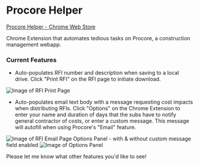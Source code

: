 # Procore Helper

[Procore Helper - Chrome Web Store](https://chrome.google.com/webstore/detail/procore-helper/cdihmnijfeedjcbpiicbjgmojigmepbh?hl=en&authuser=0)

Chrome Extension that automates tedious tasks on Procore, a construction management webapp.

### Current Features

* Auto-populates RFI number and description when saving to a local drive. Click "Print RFI" on the RFI page to initiate download.

![Image of RFI Print Page](https://i.imgur.com/KAR1OQ8.png)

* Auto-populates email text body with a message requesting cost impacts when distributing RFIs. Click "Options" on the Chrome Extension to enter your name and duration of days that the subs have to notify general contractor of costs, or enter a custom message. This message will autofill when using Procore's "Email" feature.

![Image of RFI Email Page](https://i.imgur.com/XmhUdqc.png)
Options Panel - with & without custom message field enabled
![Image of Options Panel](https://i.imgur.com/FJnOfRU.png)

Please let me know what other features you'd like to see!
